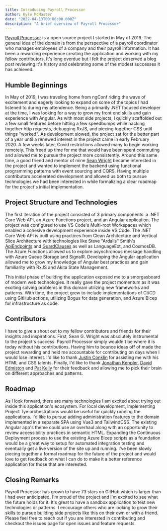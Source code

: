 ```yaml
---
title: Introducing Payroll Processor
author: Kyle McMaster
date: "2022-04-13T00:00:00.000Z"
description: "A brief overview of Payroll Processor"
---
```


[Payroll Processor](https://github.com/KyleMcMaster/payroll-processor) is a open source project I started in May of 2019. The general idea of the domain is from the perspective of a payroll coordinator who manages employees of a company and their payroll information. It has been a rewarding experience creating the application and working with my fellow contributors. It's long overdue but I felt the project deserved a blog post reviewing it's history and celebrating some of the modest successes it has achieved.

## Humble Beginnings

In May of 2019, I was traveling home from ngConf riding the wave of excitement and eagerly looking to expand on some of the topics I had listened to during my attendence. Being a primarily .NET focused developer at the time, I was looking for a way to grow my front end skills and gain experience with Angular. As with most side projects, I quickly scaffolded out a few small features before hitting a few speedbumps while hacking together http requests, debugging RxJS, and piecing together CSS until things "worked". As development slowed, the project sat for the better part of a year until a renewed interest in the project came in early February 2020. A few weeks later, Covid restrictions allowed many to begin working remotely. This freed up time for me that would have been spent commuting and allowed me to pursue the project more consistently. Around this same time, a good friend and mentor of mine [Sean Wright](https://www.seangwright.me/) became interested in the project and wanted to implement the backend using functional programming patterns with event sourcing and CQRS. Having multiple contributors accelerated development and allowed us both to pursue technologies we had been interested in while formalizing a clear roadmap for the project's initial implementation.

## Project Structure and Technologies

The first iteration of the project consisted of 3 primary components: a .NET Core Web API, an Azure Functions project, and an Angular application. The project was configured to use VS Code's Multi-root Workspaces which enabled a cohesive development experience inside VS Code. The .NET Core Web API is built using practices from Clean Architecture and Vertical Slice Architecture with technologies like Steve "Ardalis" Smith's [ApiEndpoints](https://github.com/ardalis/ApiEndpoints) and [GuardClauses](https://github.com/ardalis/GuardClauses) as well as LanguageExt, and CosmosDB. The Azure Functions allowed us to explore asynchronous message handling with Azure Queue Storage and SignalR. Developing the Angular application allowed me to grow my knowledge of Angular best practices and gain familiarity with RxJS and Akita State Management.

This initial phase of building the application exposed me to a smorgasboard of modern web technologies. It really gave the project momentum as it was exciting solving problems in this domain utilizing new frameworks and patterns. With time, the project grew to include implementations of CI/CD using GitHub actions, utilizing Bogus for data generation, and Azure Bicep for infrastructure as code.

## Contributors

I have to give a shout out to my fellow contributors and friends for their insights and inspirations. First, Sean G. Wright was absolutely instrumental to the project's success. Payroll Processor simply wouldn't be where it is today without his contributions. Having him to bounce ideas off of made the project rewarding and held me accountable for contributing on days when I would lose interest. I'd like to thank [Justin Conklin](https://conklin.dev/) for assisting me with his HTML and CSS talents. Finally, I'd like to thank [Jonathan Keppler](https://github.com/JonathanKeppler), [David Edmiston](http://www.davidedmiston.com/) and [Pat Kelly](https://github.com/featuresnap) for their feedback and allowing me to pick their brain on different approaches and patterns.

## Roadmap

As I look forward, there are many technologies I am excited about trying out inside this application's ecosystem. For local development, implementing Project Tye orchestrations would be useful for quickly running the applications. I'd like to pursue adding administration features to the domain implemented in a separate SPA using Vue3 and TailwindCSS. The existing Angular app's theme could use an overhaul along with an opportunity to review accessibility practices in semantic HTML. Expanding the Continuous Deployment process to use the existing Azure Bicep scripts as a foundation would be a great way to setup for automated integration testing and eventually get a live version of the site up and running. I've been slowly piecing together a formal roadmap for the future of the project and would love to get feedback on what I can do to make it a better reference application for those that are interested.

## Closing Remarks

Payroll Processor has grown to have 73 stars on GitHub which is larger than I had ever anticipated. I'm proud of the project and I'm excited to see what the future holds for it. It's great to have a sandbox application to test new technologies or patterns. I encourage others who are looking to grow their skills to pursue building side projects like this on their own or with a friend. Please feel free to reach out if you are interested in contributing and checkout the issues page for open issues and feature requests.
